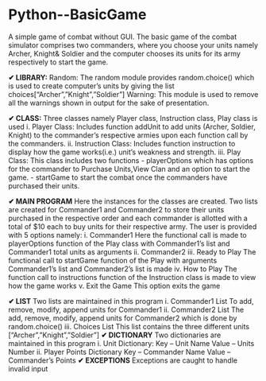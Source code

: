 # Python--BasicGame
A simple game of combat without GUI. The basic game of the combat simulator comprises two commanders, where you choose your units namely Archer, Knight&amp; Soldier and the computer chooses its units for its army respectively to start the game.

**✔ LIBRARY:**
Random:
The random module provides random.choice() which is used to create
computer’s units by giving the list choices[“Archer”,”Knight”,”Soldier”]
Warning:
This module is used to remove all the warnings shown in output for the sake of
presentation.

**✔ CLASS:**
Three classes namely Player class, Instruction class, Play class is used
    i. Player Class: Includes function addUnit to add units (Archer, Soldier,
    Knight) to the commander’s respective armies upon each function call
    by the commanders.
    ii. Instruction Class: Includes function instruction to display how the
    game works(i.e.) unit’s weakness and strength.
    iii. Play Class: This class includes two functions
    - playerOptions which has options for the commander to
    Purchase Units,View Clan and an option to start the game.
    - startGame to start the combat once the commanders have
    purchased their units.

**✔ MAIN PROGRAM**
Here the instances for the classes are created. Two lists are created for
Commander1 and Commander2 to store their units purchased in the respective
order and each commander is allotted with a total of $10 each to buy units for
their respective army. The user is provided with 5 options namely:
    i. Commander1
    Here the functional call is made to playerOptions function of the Play
    class with Commander1’s list and Commander1 total units as arguments
    ii. Commander2
    iii. Ready to Play
    The functional call to startGame function of the Play with arguments
    Commander1’s list and Commander2’s list is made
    iv. How to Play
    The function call to instructions function of the Instruction class is made
    to view how the game works
    v. Exit the Game
    This option exits the game

**✔ LIST**
    Two lists are maintained in this program
    i. Commander1 List
    To add, remove, modify, append units for Commander1
    ii. Commander2 List
    The add, remove, modify, append units for Commander2 which is done by
    random.choice()
    iii. Choices List
    This list contains the three different units [“Archer”,”Knight”,”Soldier”]
**✔ DICTIONARY**
    Two dictionaries are maintained in this program
    i. Unit Dictionary:
    Key – Unit Name
    Value – Units Number
    ii. Player Points Dictionary
    Key – Commander Name
    Value – Commander’s Points
**✔ EXCEPTIONS**
Exceptions are caught to handle invalid input
